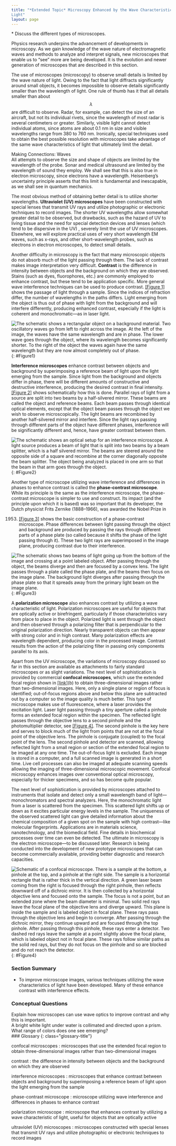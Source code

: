 ```yaml
---
title: "*Extended Topic* Microscopy Enhanced by the Wave Characteristics of
Light"
layout: page
--- 
```


<div class="abstract" markdown="1">
* Discuss the different types of microscopes.
</div>

Physics research underpins the advancement of developments in microscopy. As we
gain knowledge of the wave nature of electromagnetic waves and methods to
analyze and interpret signals, new microscopes that enable us to “see” more are
being developed. It is the evolution and newer generation of microscopes that
are described in this section.

The use of microscopes (microscopy) to observe small details is limited by the
wave nature of light. Owing to the fact that light diffracts significantly
around small objects, it becomes impossible to observe details significantly
smaller than the wavelength of light. One rule of thumb has it that all details
smaller than about $$\lambda $$ are difficult to observe. Radar, for example,
can detect the size of an aircraft, but not its individual rivets, since the
wavelength of most radar is several centimeters or greater. Similarly, visible
light cannot detect individual atoms, since atoms are about 0.1 nm in size and
visible wavelengths range from 380 to 760 nm. Ironically, special techniques
used to obtain the best possible resolution with microscopes take advantage of
the same wave characteristics of light that ultimately limit the detail.

<div class="note" data-has-label="true" data-label="" markdown="1">
<div class="title">
Making Connections: Waves
</div>
All attempts to observe the size and shape of objects are limited by the wavelength of the probe. Sonar and medical ultrasound are limited by the wavelength of sound they employ. We shall see that this is also true in electron microscopy, since electrons have a wavelength. Heisenberg’s uncertainty principle asserts that this limit is fundamental and inescapable, as we shall see in quantum mechanics.

</div>

The most obvious method of obtaining better detail is to utilize shorter
wavelengths. **Ultraviolet (UV) microscopes** have been constructed with special
lenses that transmit UV rays and utilize photographic or electronic techniques
to record images. The shorter UV wavelengths allow somewhat greater detail to be
observed, but drawbacks, such as the hazard of UV to living tissue and the need
for special detection devices and lenses (which tend to be dispersive in the UV)
, severely limit the use of UV microscopes. Elsewhere, we will explore practical
uses of very short wavelength EM waves, such as x-rays, and other
short-wavelength probes, such as electrons in electron microscopes, to detect
small details.

Another difficulty in microscopy is the fact that many microscopic objects do
not absorb much of the light passing through them. The lack of contrast makes
image interpretation very difficult. **Contrast** is the difference in intensity
between objects and the background on which they are observed. Stains (such as
dyes, fluorophores, etc.) are commonly employed to enhance contrast, but these
tend to be application specific. More general wave interference techniques can
be used to produce contrast. [[Figure 1]](#Figure1) shows the passage of light
through a sample. Since the indices of refraction differ, the number of
wavelengths in the paths differs. Light emerging from the object is thus out of
phase with light from the background and will interfere differently, producing
enhanced contrast, especially if the light is coherent and monochromatic—as in
laser light.

![The schematic shows a rectangular object on a background material. Two oscillatory waves go from left to right across the image. At the left of the image, the waves have the same wavelength and are in phase. The lower wave goes through the object, where its wavelength becomes significantly shorter. To the right of the object the waves again have the same wavelength but they are now almost completely out of phase.](../resources/Figure_28_09_01a.jpg "Light rays passing through a sample under a microscope will emerge with different phases depending on their paths. The object shown has a greater index of refraction than the background, and so the wavelength decreases as the ray passes through it. Superimposing these rays produces interference that varies with path, enhancing contrast between the object and background.")
{: #Figure1}

**Interference microscopes** enhance contrast between objects and background by
superimposing a reference beam of light upon the light emerging from the sample.
Since light from the background and objects differ in phase, there will be
different amounts of constructive and destructive interference, producing the
desired contrast in final intensity. [[Figure 2]](#Figure2) shows schematically
how this is done. Parallel rays of light from a source are split into two beams
by a half-silvered mirror. These beams are called the object and reference
beams. Each beam passes through identical optical elements, except that the
object beam passes through the object we wish to observe microscopically. The
light beams are recombined by another half-silvered mirror and interfere. Since
the light rays passing through different parts of the object have different
phases, interference will be significantly different and, hence, have greater
contrast between them.

![The schematic shows an optical setup for an interference microscope. A light source produces a beam of light that is split into two beams by a beam splitter, which is a half silvered mirror. The beams are steered around the opposite side of a square and recombine at the corner diagonally opposite the beam splitter. The object being analyzed is placed in one arm so that the beam in that arm goes through the object.](../resources/Figure_28_09_02a.jpg "An interference microscope utilizes interference between the reference and object beam to enhance contrast. The two beams are split by a half-silvered mirror; the object beam is sent through the object, and the reference beam is sent through otherwise identical optical elements. The beams are recombined by another half-silvered mirror, and the interference depends on the various phases emerging from different parts of the object, enhancing contrast.")
{: #Figure2}

Another type of microscope utilizing wave interference and differences in phases
to enhance contrast is called the **phase-contrast microscope**. While its
principle is the same as the interference microscope, the phase-contrast
microscope is simpler to use and construct. Its impact (and the principle upon
which it is based) was so important that its developer, the Dutch physicist
Frits Zernike (1888–1966), was awarded the Nobel Prize in

1953. [[Figure 3]](#Figure3) shows the basic construction of a phase-contrast
      microscope. Phase differences between light passing through the object and
      background are produced by passing the rays through different parts of a
      phase plate (so called because it shifts the phase of the light passing
      through it). These two light rays are superimposed in the image plane,
      producing contrast due to their interference.

![The schematic shows two beams of light going up from the bottom of the image and crossing at a point labeled object. After passing through the object, the beams diverge and then are focused by a convex lens. The light passes through a plate called the phase plate, and the beams then focus on the image plane. The background light diverges after passing through the phase plate so that it spreads away from the primary light beam on the image plane.](../resources/Figure_28_09_03a.jpg "Simplified construction of a phase-contrast microscope. Phase differences between light passing through the object and background are produced by passing the rays through different parts of a phase plate. The light rays are superimposed in the image plane, producing contrast due to their interference.")
{: #Figure3}

A **polarization microscope** also enhances contrast by utilizing a wave
characteristic of light. Polarization microscopes are useful for objects that
are optically active or birefringent, particularly if those characteristics vary
from place to place in the object. Polarized light is sent through the object
and then observed through a polarizing filter that is perpendicular to the
original polarization direction. Nearly transparent objects can then appear with
strong color and in high contrast. Many polarization effects are wavelength
dependent, producing color in the processed image. Contrast results from the
action of the polarizing filter in passing only components parallel to its axis.

Apart from the UV microscope, the variations of microscopy discussed so far in
this section are available as attachments to fairly standard microscopes or as
slight variations. The next level of sophistication is provided by commercial **confocal microscopes**, which use the extended focal region shown
in [[link]](/ch27LimitsOfResolution#import-auto-id1169737966965)(b) to obtain three-dimensional
images rather than two-dimensional images. Here, only a single plane or region
of focus is identified; out-of-focus regions above and below this plane are
subtracted out by a computer so the image quality is much better. This type of
microscope makes use of fluorescence, where a laser provides the excitation
light. Laser light passing through a tiny aperture called a pinhole forms an
extended focal region within the specimen. The reflected light passes through
the objective lens to a second pinhole and the photomultiplier detector,
see [[Figure 4]](#Figure4). The second pinhole is the key here and serves to
block much of the light from points that are not at the focal point of the
objective lens. The pinhole is conjugate (coupled) to the focal point of the
lens. The second pinhole and detector are scanned, allowing reflected light from
a small region or section of the extended focal region to be imaged at any one
time. The out-of-focus light is excluded. Each image is stored in a computer,
and a full scanned image is generated in a short time. Live cell processes can
also be imaged at adequate scanning speeds allowing the imaging of
three-dimensional microscopic movement. Confocal microscopy enhances images over
conventional optical microscopy, especially for thicker specimens, and so has
become quite popular.

The next level of sophistication is provided by microscopes attached to
instruments that isolate and detect only a small wavelength band of
light—monochromators and spectral analyzers. Here, the monochromatic light from
a laser is scattered from the specimen. This scattered light shifts up or down
as it excites particular energy levels in the sample. The uniqueness of the
observed scattered light can give detailed information about the chemical
composition of a given spot on the sample with high contrast—like molecular
fingerprints. Applications are in materials science, nanotechnology, and the
biomedical field. Fine details in biochemical processes over time can even be
detected. The ultimate in microscopy is the electron microscope—to be discussed
later. Research is being conducted into the development of new prototype
microscopes that can become commercially available, providing better diagnostic
and research capacities.

![Schematic of a confocal microscope. There is a sample at the bottom, a pinhole at the top, and a pinhole at the right side. The sample is a horizontal rectangle that is rather thick in the vertical direction. A green laser beam coming from the right is focused through the right pinhole, then reflects downward off of a dichroic mirror. It is then collected by a horizontal objective lens and focused onto the sample. The focus is not a point, but an extended zone where the beam diameter is minimal. Two solid red rays leave the focal plane of the objective lens and diverge upward. This plane is inside the sample and is labeled object in focal plane. These rays pass through the objective lens and begin to converge. After passing through the dichroic mirror, they continue upward and are focused through the top pinhole. After passing through this pinhole, these rays enter a detector. Two dashed red rays leave the sample at a point slightly above the focal plane, which is labeled object not in focal plane. These rays follow similar paths as the solid red rays, but they do not focus on the pinhole and so are blocked and do not reach the detector.](../resources/Figure_28_09_04a.jpg "A confocal microscope provides three-dimensional images using pinholes and the extended depth of focus as described by wave optics. The right pinhole illuminates a tiny region of the sample in the focal plane. In-focus light rays from this tiny region pass through the dichroic mirror and the second pinhole to a detector and a computer. Out-of-focus light rays are blocked. The pinhole is scanned sideways to form an image of the entire focal plane. The pinhole can then be scanned up and down to gather images from different focal planes. The result is a three-dimensional image of the specimen.")
{: #Figure4}

### Section Summary

* To improve microscope images, various techniques utilizing the wave
  characteristics of light have been developed. Many of these enhance contrast
  with interference effects.

### Conceptual Questions

<div class="exercise" data-element-type="conceptual-questions">
<div class="problem" markdown="1">
Explain how microscopes can use wave optics to improve contrast and why this is important.

</div>
</div>

<div class="exercise" data-element-type="conceptual-questions">
<div class="problem" markdown="1">
A bright white light under water is collimated and directed upon a prism. What range of colors does one see emerging?

</div>
</div>

<div class="glossary" markdown="1">
### Glossary
{: class="glossary-title"}

confocal microscopes
: microscopes that use the extended focal region to obtain three-dimensional
images rather than two-dimensional images

contrast
: the difference in intensity between objects and the background on which they
are observed

interference microscopes
: microscopes that enhance contrast between objects and background by
superimposing a reference beam of light upon the light emerging from the sample

phase-contrast microscope
: microscope utilizing wave interference and differences in phases to enhance
contrast

polarization microscope
: microscope that enhances contrast by utilizing a wave characteristic of light,
useful for objects that are optically active

ultraviolet (UV) microscopes
: microscopes constructed with special lenses that transmit UV rays and utilize
photographic or electronic techniques to record images

</div>
